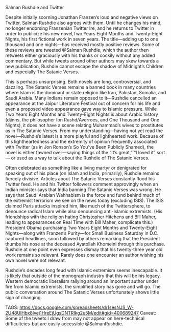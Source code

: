   Salman Rushdie and Twitter
  
  Despite initially scorning Jonathan Franzen’s loud and negative views on Twitter, Salman Rushdie also agrees with them. Until he changes his mind, no longer endorsing Franzenian Twitter Ire, and he returns to Twitter in order to publicize his new novel,Two Years Eight Months and Twenty-Eight Nights, his first fictional work in seven years. The title—adding up to one thousand and one nights—has received mostly positive reviews. Some of these reviews are tweeted @Salman Rushdie, which the author then retweets either graciously with his thanks or cockily without any added commentary. But while tweets around other authors may skew towards a new publication, Rushdie cannot escape the shadow of Midnight’s Children and especially The Satanic Verses.
  
  This is perhaps unsurprising. Both novels are long, controversial, and dazzling. The Satanic Verses remains a banned book in many countries where Islam is the dominant or state religion like Iran, Pakistan, Somalia, and Saudi Arabia. Many Indians remain opposed to it—Rushdie cancelled an appearance at the Jaipur Literature Festival out of concern for his life and even a proposed video appearance gave way to Islamic pressure. While Two Years Eight Months and Twenty-Eight Nights is about Arabic history (djinns, the philosopher Ibn Rushd/Averroes, and One Thousand and One Nights), it does not have a scene relating Muhammad’s wives to prostitutes as in The Satanic Verses. From my understanding—having not yet read the novel—Rushdie’s latest is a more playful and lighthearted work. Because of this lightheartedness and the extremity of opinion frequently associated with Twitter (as in Jon Ronson’s So You’ve Been Publicly Shamed), the novel is either fawned over—saying things of the “It’s great,” “I loved it” sort— or used as a way to talk about the Rushdie of The Satanic Verses.
  
  Often celebrated as something like a living martyr or denigrated for speaking out of his place (on Islam and India, primarily), Rushdie remains fiercely divisive. Articles about The Satanic Verses constantly flood his Twitter feed. He and his Twitter followers comment approvingly when an Indian minister says that India banning The Satanic Verses was wrong. He says that Saudi Arabian Wahhabism is the force and fund behind much of the extremist terrorism we see on the news today (excluding ISIS). The ISIS claimed Paris attacks inspired him, like much of the Twittersphere, to denounce radical Islam while also denouncing anti-Islamic extremists. (His friendships with the religion hating Christopher Hitchens and Bill Maher, leading to appearances on Real Time with Bill Maher, complicate this.) President Obama purchasing Two Years Eight Months and Twenty-Eight Nights—along with Franzen’s Purity—for Small Business Saturday in D.C. captured headlines, soon followed by others remarking that the President thumbs his nose at the deceased Ayatollah Khomeini through this purchase. Rushdie at one point even expresses dismay that his twenty-three year old work remains so relevant. Rarely does one encounter an author wishing his own novel were not relevant.
  
  Rushdie’s decades long feud with Islamic extremism seems inescapable. It is likely that outside of the monograph industry that this will be his legacy. Western democratic liberalism rallying around an important author under fire from Islamic extremists, the simplified story has gone and will go. The public conversation around The Satanic Verses unfortunately shows little sign of changing.
  
  TAGS: https://docs.google.com/spreadsheets/d/1sesNJS_W-2U48UlHbx8lvej1HreEjUgsDNTRIkg2u5M/edit#gid=400689247
  Caveat: Some of the tweets I draw from may not appear on here-technical difficulteies-but are easily accessible @SalmanRushdie.

